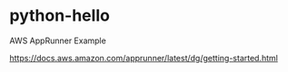 # python-hello
AWS AppRunner Example

https://docs.aws.amazon.com/apprunner/latest/dg/getting-started.html
